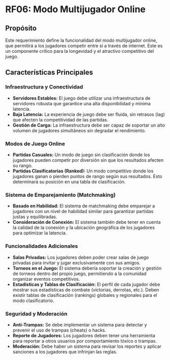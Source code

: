 # RF06: Modo Multijugador Online

## Propósito
Este requerimiento define la funcionalidad del modo multijugador online, que permitirá a los jugadores competir entre sí a través de internet. Este es un componente crítico para la longevidad y el atractivo competitivo del juego.

## Características Principales

### Infraestructura y Conectividad
*   **Servidores Estables:** El juego debe utilizar una infraestructura de servidores robusta que garantice una alta disponibilidad y mínima latencia.
*   **Baja Latencia:** La experiencia de juego debe ser fluida, sin retrasos (lag) que afecten la competitividad de las partidas.
*   **Gestión de Carga:** La infraestructura debe ser capaz de soportar un alto volumen de jugadores simultáneos sin degradar el rendimiento.

### Modos de Juego Online
*   **Partidas Casuales:** Un modo de juego sin clasificación donde los jugadores pueden competir por diversión sin que los resultados afecten su rango.
*   **Partidas Clasificatorias (Ranked):** Un modo competitivo donde los jugadores ganan o pierden puntos de rango según sus resultados. Esto determinará su posición en una tabla de clasificación.

### Sistema de Emparejamiento (Matchmaking)
*   **Basado en Habilidad:** El sistema de matchmaking debe emparejar a jugadores con un nivel de habilidad similar para garantizar partidas justas y equilibradas.
*   **Consideración de Conexión:** El sistema también debe tener en cuenta la calidad de la conexión y la ubicación geográfica de los jugadores para optimizar la latencia.

### Funcionalidades Adicionales
*   **Salas Privadas:** Los jugadores deben poder crear salas de juego privadas para invitar y jugar exclusivamente con sus amigos.
*   **Torneos en el Juego:** El sistema debería soportar la creación y gestión de torneos dentro del propio juego, permitiendo a la comunidad organizar eventos competitivos.
*   **Estadísticas y Tablas de Clasificación:** El perfil de cada jugador debe mostrar sus estadísticas de combate (victorias, derrotas, etc.). Deben existir tablas de clasificación (rankings) globales y regionales para el modo clasificatorio.

### Seguridad y Moderación
*   **Anti-Trampas:** Se debe implementar un sistema para detectar y prevenir el uso de trampas (cheats) o hacks.
*   **Reporte de Jugadores:** Los jugadores deben tener una herramienta para reportar a otros usuarios por comportamiento tóxico o trampas.
*   **Moderación:** Debe haber un sistema para revisar los reportes y aplicar sanciones a los jugadores que infrinjan las reglas.
